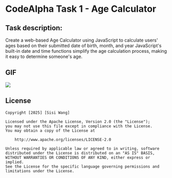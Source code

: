 # CodeAlpha Task 1 - Age Calculator

## Task description:
Create a web-based Age Calculator using JavaScript to calculate users' ages based on their submitted date of birth, month, and year JavaScript's built-in date and time functions simplify the age calculation process, making it easy to determine someone's age.

## GIF
<div>
    <a href="https://www.loom.com/share/1c77f675293144ceb70961b6f7e85581">
      <img style="max-width:300px;" src="https://cdn.loom.com/sessions/thumbnails/1c77f675293144ceb70961b6f7e85581-5de00d3c6b2667d6-full-play.gif">
    </a>
  </div>

## License

    Copyright [2025] [Sisi Wang]

    Licensed under the Apache License, Version 2.0 (the "License");
    you may not use this file except in compliance with the License.
    You may obtain a copy of the License at

        http://www.apache.org/licenses/LICENSE-2.0

    Unless required by applicable law or agreed to in writing, software
    distributed under the License is distributed on an "AS IS" BASIS,
    WITHOUT WARRANTIES OR CONDITIONS OF ANY KIND, either express or implied.
    See the License for the specific language governing permissions and
    limitations under the License.